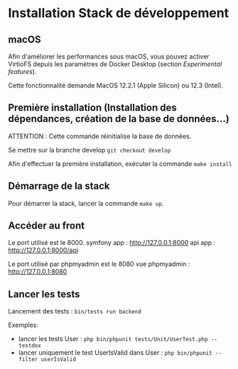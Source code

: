 # Installation Stack de développement

## macOS

Afin d'améliorer les performances sous macOS, vous pouvez activer VirtioFS depuis les paramètres de Docker Desktop
(section _Experimental features_).

Cette fonctionnalité demande MacOS 12.2.1 (Apple Silicon) ou 12.3 (Intel).


## Première installation (Installation des dépendances, création de la base de données...)

ATTENTION : Cette commande réinitialise la base de données.

Se mettre sur la branche develop `git checkout develop`

Afin d'effectuer la première installation, exécuter la commande `make install`

## Démarrage de la stack

Pour démarrer la stack, lancer la commande `make up`.

## Accéder au front

Le port utilisé est le 8000.
symfony app : http://127.0.0.1:8000
api app : http://127.0.0.1:8000/api

Le port utilisé par phpmyadmin est le 8080
vue phpmyadmin : http://127.0.0.1:8080

## Lancer les tests

Lancement des tests : `bin/tests run backend`

Exemples:
- lancer les tests User : `php bin/phpunit tests/Unit/UserTest.php --testdox`
- lancer uniquement le test UserIsValid dans User : `php bin/phpunit --filter userIsValid`
